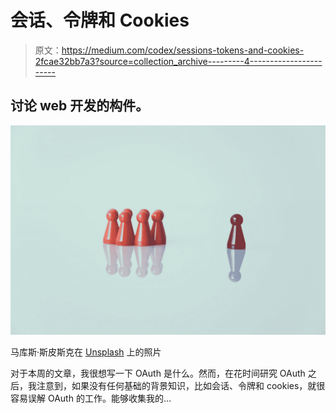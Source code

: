 # 会话、令牌和 Cookies

> 原文：<https://medium.com/codex/sessions-tokens-and-cookies-2fcae32bb7a3?source=collection_archive---------4----------------------->

## 讨论 web 开发的构件。

![](img/9e3d12f836f9da4639cebd0b7da0d199.png)

马库斯·斯皮斯克在 [Unsplash](https://unsplash.com?utm_source=medium&utm_medium=referral) 上的照片

对于本周的文章，我很想写一下 OAuth 是什么。然而，在花时间研究 OAuth 之后，我注意到，如果没有任何基础的背景知识，比如会话、令牌和 cookies，就很容易误解 OAuth 的工作。能够收集我的…